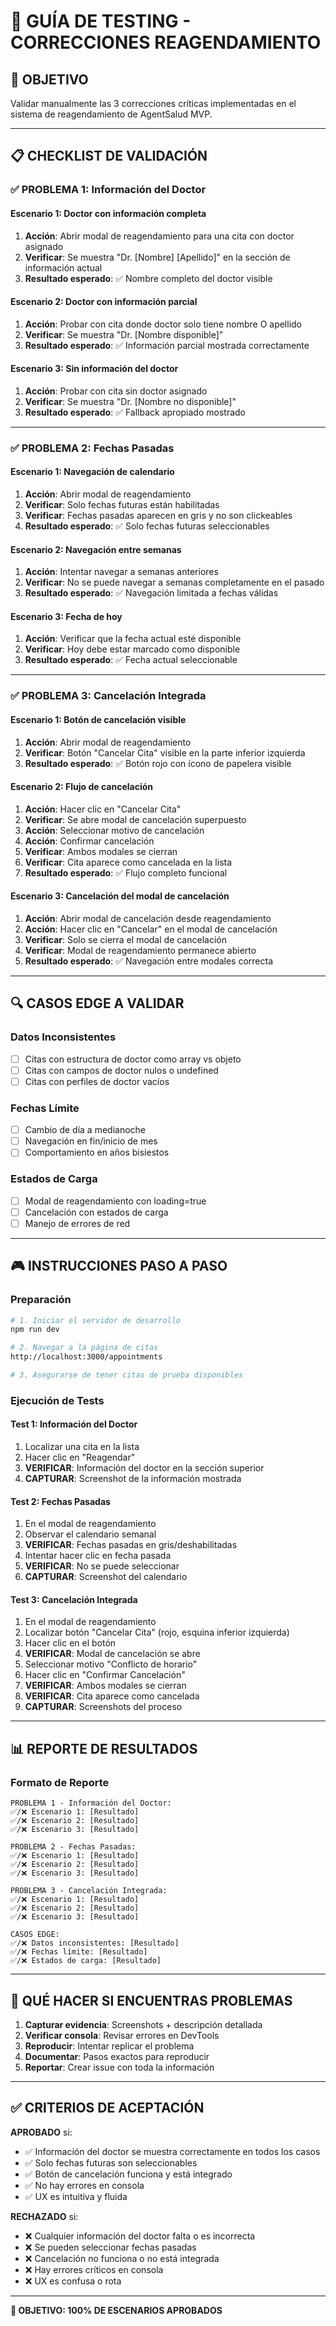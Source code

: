 # 🧪 GUÍA DE TESTING - CORRECCIONES REAGENDAMIENTO

## 🎯 **OBJETIVO**
Validar manualmente las 3 correcciones críticas implementadas en el sistema de reagendamiento de AgentSalud MVP.

---

## 📋 **CHECKLIST DE VALIDACIÓN**

### **✅ PROBLEMA 1: Información del Doctor**

#### **Escenario 1: Doctor con información completa**
1. **Acción**: Abrir modal de reagendamiento para una cita con doctor asignado
2. **Verificar**: Se muestra "Dr. [Nombre] [Apellido]" en la sección de información actual
3. **Resultado esperado**: ✅ Nombre completo del doctor visible

#### **Escenario 2: Doctor con información parcial**
1. **Acción**: Probar con cita donde doctor solo tiene nombre O apellido
2. **Verificar**: Se muestra "Dr. [Nombre disponible]"
3. **Resultado esperado**: ✅ Información parcial mostrada correctamente

#### **Escenario 3: Sin información del doctor**
1. **Acción**: Probar con cita sin doctor asignado
2. **Verificar**: Se muestra "Dr. [Nombre no disponible]"
3. **Resultado esperado**: ✅ Fallback apropiado mostrado

---

### **✅ PROBLEMA 2: Fechas Pasadas**

#### **Escenario 1: Navegación de calendario**
1. **Acción**: Abrir modal de reagendamiento
2. **Verificar**: Solo fechas futuras están habilitadas
3. **Verificar**: Fechas pasadas aparecen en gris y no son clickeables
4. **Resultado esperado**: ✅ Solo fechas futuras seleccionables

#### **Escenario 2: Navegación entre semanas**
1. **Acción**: Intentar navegar a semanas anteriores
2. **Verificar**: No se puede navegar a semanas completamente en el pasado
3. **Resultado esperado**: ✅ Navegación limitada a fechas válidas

#### **Escenario 3: Fecha de hoy**
1. **Acción**: Verificar que la fecha actual esté disponible
2. **Verificar**: Hoy debe estar marcado como disponible
3. **Resultado esperado**: ✅ Fecha actual seleccionable

---

### **✅ PROBLEMA 3: Cancelación Integrada**

#### **Escenario 1: Botón de cancelación visible**
1. **Acción**: Abrir modal de reagendamiento
2. **Verificar**: Botón "Cancelar Cita" visible en la parte inferior izquierda
3. **Resultado esperado**: ✅ Botón rojo con ícono de papelera visible

#### **Escenario 2: Flujo de cancelación**
1. **Acción**: Hacer clic en "Cancelar Cita"
2. **Verificar**: Se abre modal de cancelación superpuesto
3. **Acción**: Seleccionar motivo de cancelación
4. **Acción**: Confirmar cancelación
5. **Verificar**: Ambos modales se cierran
6. **Verificar**: Cita aparece como cancelada en la lista
7. **Resultado esperado**: ✅ Flujo completo funcional

#### **Escenario 3: Cancelación del modal de cancelación**
1. **Acción**: Abrir modal de cancelación desde reagendamiento
2. **Acción**: Hacer clic en "Cancelar" en el modal de cancelación
3. **Verificar**: Solo se cierra el modal de cancelación
4. **Verificar**: Modal de reagendamiento permanece abierto
5. **Resultado esperado**: ✅ Navegación entre modales correcta

---

## 🔍 **CASOS EDGE A VALIDAR**

### **Datos Inconsistentes**
- [ ] Citas con estructura de doctor como array vs objeto
- [ ] Citas con campos de doctor nulos o undefined
- [ ] Citas con perfiles de doctor vacíos

### **Fechas Límite**
- [ ] Cambio de día a medianoche
- [ ] Navegación en fin/inicio de mes
- [ ] Comportamiento en años bisiestos

### **Estados de Carga**
- [ ] Modal de reagendamiento con loading=true
- [ ] Cancelación con estados de carga
- [ ] Manejo de errores de red

---

## 🎮 **INSTRUCCIONES PASO A PASO**

### **Preparación**
```bash
# 1. Iniciar el servidor de desarrollo
npm run dev

# 2. Navegar a la página de citas
http://localhost:3000/appointments

# 3. Asegurarse de tener citas de prueba disponibles
```

### **Ejecución de Tests**

#### **Test 1: Información del Doctor**
1. Localizar una cita en la lista
2. Hacer clic en "Reagendar"
3. **VERIFICAR**: Información del doctor en la sección superior
4. **CAPTURAR**: Screenshot de la información mostrada

#### **Test 2: Fechas Pasadas**
1. En el modal de reagendamiento
2. Observar el calendario semanal
3. **VERIFICAR**: Fechas pasadas en gris/deshabilitadas
4. Intentar hacer clic en fecha pasada
5. **VERIFICAR**: No se puede seleccionar
6. **CAPTURAR**: Screenshot del calendario

#### **Test 3: Cancelación Integrada**
1. En el modal de reagendamiento
2. Localizar botón "Cancelar Cita" (rojo, esquina inferior izquierda)
3. Hacer clic en el botón
4. **VERIFICAR**: Modal de cancelación se abre
5. Seleccionar motivo "Conflicto de horario"
6. Hacer clic en "Confirmar Cancelación"
7. **VERIFICAR**: Ambos modales se cierran
8. **VERIFICAR**: Cita aparece como cancelada
9. **CAPTURAR**: Screenshots del proceso

---

## 📊 **REPORTE DE RESULTADOS**

### **Formato de Reporte**
```
PROBLEMA 1 - Información del Doctor:
✅/❌ Escenario 1: [Resultado]
✅/❌ Escenario 2: [Resultado]
✅/❌ Escenario 3: [Resultado]

PROBLEMA 2 - Fechas Pasadas:
✅/❌ Escenario 1: [Resultado]
✅/❌ Escenario 2: [Resultado]
✅/❌ Escenario 3: [Resultado]

PROBLEMA 3 - Cancelación Integrada:
✅/❌ Escenario 1: [Resultado]
✅/❌ Escenario 2: [Resultado]
✅/❌ Escenario 3: [Resultado]

CASOS EDGE:
✅/❌ Datos inconsistentes: [Resultado]
✅/❌ Fechas límite: [Resultado]
✅/❌ Estados de carga: [Resultado]
```

---

## 🚨 **QUÉ HACER SI ENCUENTRAS PROBLEMAS**

1. **Capturar evidencia**: Screenshots + descripción detallada
2. **Verificar consola**: Revisar errores en DevTools
3. **Reproducir**: Intentar replicar el problema
4. **Documentar**: Pasos exactos para reproducir
5. **Reportar**: Crear issue con toda la información

---

## ✅ **CRITERIOS DE ACEPTACIÓN**

**APROBADO** si:
- ✅ Información del doctor se muestra correctamente en todos los casos
- ✅ Solo fechas futuras son seleccionables
- ✅ Botón de cancelación funciona y está integrado
- ✅ No hay errores en consola
- ✅ UX es intuitiva y fluida

**RECHAZADO** si:
- ❌ Cualquier información del doctor falta o es incorrecta
- ❌ Se pueden seleccionar fechas pasadas
- ❌ Cancelación no funciona o no está integrada
- ❌ Hay errores críticos en consola
- ❌ UX es confusa o rota

---

**🎯 OBJETIVO: 100% DE ESCENARIOS APROBADOS**
